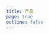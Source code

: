 ```yaml
---
title: 产品
page: true
outline: false
---
```


<script setup>
import AllProducts from '../AllProducts.vue'
</script>

<AllProducts category="球阀,固定式" />
